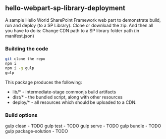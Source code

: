 ## hello-webpart-sp-library-deployment

A sample Hello World SharePoint Framework web part to demonstrate build, run and deploy (to a SP Library). Clone or download the zip. And then all you have to do is: Change CDN path to a SP library folder path (in manifest.json)
### Building the code

```bash
git clone the repo
npm i
npm i -g gulp
gulp
```

This package produces the following:

* lib/* - intermediate-stage commonjs build artifacts
* dist/* - the bundled script, along with other resources
* deploy/* - all resources which should be uploaded to a CDN.

### Build options

gulp clean - TODO
gulp test - TODO
gulp serve - TODO
gulp bundle - TODO
gulp package-solution - TODO
